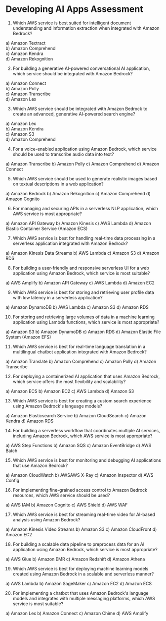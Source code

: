 # Developing AI Apps Assessment

1. Which AWS service is best suited for intelligent document understanding and information extraction when integrated with Amazon Bedrock?

a) Amazon Textract  
b) Amazon Comprehend  
c) Amazon Kendra  
d) Amazon Rekognition  



2. For building a generative AI-powered conversational AI application, which service should be integrated with Amazon Bedrock?

a) Amazon Connect  
b) Amazon Polly  
c) Amazon Transcribe  
d) Amazon Lex  
 


3. Which AWS service should be integrated with Amazon Bedrock to create an advanced, generative AI-powered search engine?

a) Amazon Lex  
b) Amazon Kendra  
c) Amazon S3  
d) Amazon Comprehend  



4. For a voice-enabled application using Amazon Bedrock, which service should be used to transcribe audio data into text?

a) Amazon Transcribe
b) Amazon Polly
c) Amazon Comprehend
d) Amazon Connect



5. Which AWS service should be used to generate realistic images based on textual descriptions in a web application?

a) Amazon Bedrock
b) Amazon Rekognition
c) Amazon Comprehend
d) Amazon Cognito


6. For managing and securing APIs in a serverless NLP application, which AWS service is most appropriate?

a) Amazon API Gateway
b) Amazon Kinesis
c) AWS Lambda
d) Amazon Elastic Container Service (Amazon ECS)



7. Which AWS service is best for handling real-time data processing in a serverless application integrated with Amazon Bedrock?

a) Amazon Kinesis Data Streams
b) AWS Lambda
c) Amazon S3
d) Amazon RDS



8. For building a user-friendly and responsive serverless UI for a web application using Amazon Bedrock, which service is most suitable?

a) AWS Amplify
b) Amazon API Gateway
c) AWS Lambda
d) Amazon EC2



9. Which AWS service is best for storing and retrieving user profile data with low latency in a serverless application?

a) Amazon DynamoDB
b) AWS Lambda
c) Amazon S3
d) Amazon RDS



10. For storing and retrieving large volumes of data in a machine learning application using Lambda functions, which service is most appropriate?

a) Amazon S3
b) Amazon DynamoDB
c) Amazon RDS
d) Amazon Elastic File System (Amazon EFS)



11. Which AWS service is best for real-time language translation in a multilingual chatbot application integrated with Amazon Bedrock?

a) Amazon Translate
b) Amazon Comprehend
c) Amazon Polly
d) Amazon Transcribe



12. For deploying a containerized AI application that uses Amazon Bedrock, which service offers the most flexibility and scalability?

a) Amazon ECS
b) Amazon EC2
c) AWS Lambda
d) Amazon S3



13. Which AWS service is best for creating a custom search experience using Amazon Bedrock's language models?

a) Amazon Elasticsearch Service
b) Amazon CloudSearch
c) Amazon Kendra
d) Amazon RDS



14. For building a serverless workflow that coordinates multiple AI services, including Amazon Bedrock, which AWS service is most appropriate?

a) AWS Step Functions
b) Amazon SQS
c) Amazon EventBridge
d) AWS Batch



15. Which AWS service is best for monitoring and debugging AI applications that use Amazon Bedrock?

a) Amazon CloudWatch
b) AWSAWS X-Ray
c) Amazon Inspector
d) AWS Config



16. For implementing fine-grained access control to Amazon Bedrock resources, which AWS service should be used?

a) AWS IAM
b) Amazon Cognito
c) AWS Shield
d) AWS WAF


17. Which AWS service is best for streaming real-time video for AI-based analysis using Amazon Bedrock?

a) Amazon Kinesis Video Streams
b) Amazon S3
c) Amazon CloudFront
d) Amazon EC2



18. For building a scalable data pipeline to preprocess data for an AI application using Amazon Bedrock, which service is most appropriate?

a) AWS Glue
b) Amazon EMR
c) Amazon Redshift
d) Amazon Athena



19. Which AWS service is best for deploying machine learning models created using Amazon Bedrock in a scalable and serverless manner?

a) AWS Lambda
b) Amazon SageMaker
c) Amazon EC2
d) Amazon ECS



20. For implementing a chatbot that uses Amazon Bedrock's language models and integrates with multiple messaging platforms, which AWS service is most suitable?

a) Amazon Lex
b) Amazon Connect
c) Amazon Chime
d) AWS Amplify


